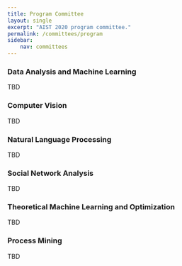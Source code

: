 ```yaml
---
title: Program Committee
layout: single
excerpt: "AIST 2020 program committee."
permalink: /committees/program
sidebar: 
    nav: committees 
---
```


<h3>Data Analysis and Machine Learning</h3>
TBD

<!--
- Jaume Baixeries, Universitat Politècnica de Catalunya, Spain<br/>
- Malay Bhattacharyya, Indian Statistical Institute, Kolkata, India<br/>
- Evgeny Burnaev, Skolkovo Institute of Science and Technology, Russia<br/>
- Jan Konecny, Dept. Computer Science, Palacky University, Olomouc, Czechia<br/>
- Florence Le Ber, icube, France<br/>
- Alexander Lepskiy, National Research University Higher School of Economics, Russia<br/>
- Ilya Makarov, National Research University Higher School of Economics, Russia<br/>
- Tatiana Makhalova, National Research University Higher School of Economics; LORIA-INRIA, Russia<br/>
- Nizar Messai, LI - Université François Rabelais Tours, France<br/>
- Andrey Savchenko, National Research University Higher School of Economics, Russia<br/>
- Henry Soldano, Laboratoire d'Informatique de Paris Nord, France<br/>
- Christos Tryfonopoulos, University of Peloponnese, Greece
-->

<h3>Computer Vision</h3>
TBD

<!--
- Vladimir Arlazarov, Smart Engines Ltd, Federal Research Center “Computer Science and Control” of Russian Academy of Sciences, Russia<br/>
- Aleksey Artamonov, Neuromation, Russia<br/>
- Alexey, Chernyavskiy, Philips Innovation Labs Russia, Russia<br/>
- Ivan Drokin, Botkin.ai, Russia<br/>
- Shiv Ram Dubey, Indian Institute of Information Technology, Sri City, Andhra Pradesh, India<br/>
- Javad Khodadoust, Payame Noor University (PNU), Iran<br/>
- Anton Konushin, NRU HSE, Russia<br/>
- Andrey Kopylov, Tula State University, Russia<br/>
- Andrey Kuznetsov, Samara National Research University, Russia<br/>
- Ilya Makarov, National Research University Higher School of Economics, Russia<br/>
- Yury Malkov, Institute of Applied Physics of the Russian Academy of Sciences, Russia<br/>
- Evgeny Myasnikov, Samara National Research University, Russia<br/>
- Long Nguyen, Irkutsk State Technical University, Russia<br/>
- Huong Nguyen Thu, IrGTU, Russia<br/>
- Dimitri Nowicki, Institute of Cybernetics of NASU, Ukraine<br/>
- Olga Perepelkina, Neurodata Lab LLC, Russia<br/>
- Anna Petrovicheva, Xperience AI, Russia<br/>
- V. B. Surya Prasath, Cincinnati Children's Hospital Medical Center, United States<br/>
- Alexey Ruchay, Chelyabinsk state university, Russia<br/>
- Christian Sacarea, Babes-Bolyai University, Romania<br/>
- Aleksei Samarin, SpbSU, Russia<br/>
- Friedhelm Schwenker, Ulm University, Germany<br/>
- Oleg Seredin, Tula State University, Russia<br/>
- Dmitry Stepanov, Program System Institute of Russian Academy of Sciences, Russia<br/>
- Vadim Strijov, Moscow Institute of Physics and Technology, Russia<br/>
- Dmitry Yashunin, Harman, Russia
-->

<h3>Natural Language Processing</h3>
TBD

<!--
- Anton Alekseev, St. Petersburg Department of V.A.Steklov Institute of Mathematics of the Russian Academy of Sciences, Russia<br/>
- Ilseyar Alimova, Kazan Federal University, Russia<br/>
- Ekaterina Artemova, NRU HSE, Russia<br/>
- Amir Bakarov, National Research University Higher School of Economics, Russia<br/>
- Elena Bolshakova, Moscow State Lomonosov University, Russia<br/>
- Mikhail Chernoskutov, IMM UB RAS, UrFU, Russia<br/>
- Boris Dobrov, Recearch Computing Center of Moscow State Univ., Russia<br/>
- Aleksandr Drozd, Tokyo Institure of Technology, Japan<br/>
- Dmitry Granovsky, Yandex, Russia<br/>
- Dmitry Ilvovsky, National Research University Higher School of Economics, Russia<br/>
- Max Ionov, Goethe University Frankfurt / Moscow State University, Germany<br/>
- Vladimir Ivanov, Innopolis University, Russia<br/>
- Egor Kashkin, V. V. Vinogradov Russian Language Institute of RAS, Russia<br/>
- Denis Kirjanov, NRU HSE, Russia<br/>
- Mikhail Korobov, ScrapingHub Inc., Russia<br/>
- Evgeny Kotelnikov, Vyatka State University, Russia<br/>
- Tomas Krilavicius, Professor, Informatics faculty, Vytautas Magnus University, Lithuania<br/>
- Konstantin Lopukhin, CHTD, Russia<br/>
- Alexey Malafeev, National Research University Higher School of Economics, Russia<br/>
- Valentin Malykh, ISA RAS, Russia<br/>
- Tristan Miller, Austrian Research Institute for Artificial Intelligence, Austria<br/>
- Olga Mitrofanova, St. Petersburg State University, Russia<br/>
- Kirill Nikolaev, National Research University Higher School of Economics, Russia<br/>
- Damien Nouvel, INaLCO, France<br/>
- Georgios Petasis, NCSR "Demokritos", Greece<br/>
- Vladimir Pleshko, RCO, Russia<br/>
- Vinit Ravishankar, University of Oslo, Norway<br/>
- Yuliya Rubtsova, The A.P. Ershov Institute of Informatics Systems (IIS), Siberian Branch of the Russian, Russia<br/>
- Eugen Ruppert, Universität Hamburg / base.camp, Germany<br/>
- Andrey Shcherbakov, Intel, Australia<br/>
- Alexey Sorokin, Moscow State University, Russia<br/>
- Irina Temnikova, Qatar Computing Research Institute, Qatar<br/>
- Ekaterina Vylomova, The University of Melbourne, Australia
-->

<h3>Social Network Analysis</h3>
TBD

<!--
- Ilia Karpov, National Research University Higher School of Economics, Russia<br/>
- Gregory Khvatsky, National Research University Higher School of Economics, Russia<br/>
- Sergei Koltcov, National Research University Higher School of Economics, Russia<br/>
- Evgeny Komotskiy, Ural Federal University, Russia<br/>
- Ekaterina Krekhovets, National Research University Higher School of Economics, Russia<br/>
- Andrey Sozykin, Krasovskii Institute of Mathematics and Mechanics, Russia<br/>
- Dmitry Zaytsev, Higher School of Economics, Russia
-->

<h3>Theoretical Machine Learning and Optimization</h3>
TBD

<!--
- Alexander, Kazakov, Matrosov Institute for System Dynamics and Control Theory SB RAS, Russia<br/>
- Michael, Khachay, Krasovsky Institute of Mathematics and Mechanics, Russia<br/>
- Vladimir, Khandeev, Sobolev Institute of Mathematics, Siberian Branch of the Russian Academy of Sciences, Russia<br/>
- Donghyun, Kim, Georgia State University, United States<br/>
- Bertrand M.T., Lin, National Chiao Tung University, Taiwan<br/>
- Mikhail, Posypkin, Dorodnicyn Computing Centre, FRC CSC RAS, Russia<br/>
- Artem, Pyatkin, Novosibirsk State University; Sobolev Institute of Mathematics, Russia
-->

<h3>Process Mining</h3>
TBD

<!--
- Massimiliano de Leoni, Department of Mathematics - University of Padua, Italy<br/>
- Alexey A. Mitsyuk, HSE, Russia<br/>
- Sergey Shershakov, Higher School of Economics, Russia
-->
